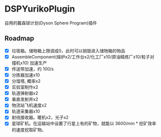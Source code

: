 # DSPYurikoPlugin

自用的戴森球计划(Dyson Sphere Program)插件

## Roadmap
- [x] 垃圾箱。储物箱上限调成0，此时可以销毁进入储物箱的物品
- [x] AssembleComponent(熔炉x2/工作台x2/化工厂x10/原油精炼厂x10/粒子对撞机x10) 加速生产
- [x] 传送带加速，约 100/s
- [x] 分拣器加速x10
- [x] 分馏塔, 概率x2
- [x] 实验室制作x2
- [x] 轨道弹射器x2
- [x] 垂直发射井x2
- [x] 物流站飞机速度x2
- [x] 轨道采集器x10
- [x] 射线接收器。暖机x2，光子x2
- [x] 星球矿机。在运输站中设置了行星上有的矿物，就能以 3600/min * 挖矿效率 的速度挖取矿物。